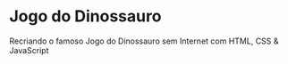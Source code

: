 # Jogo do Dinossauro
Recriando o famoso Jogo do Dinossauro sem Internet com HTML, CSS &amp; JavaScript
